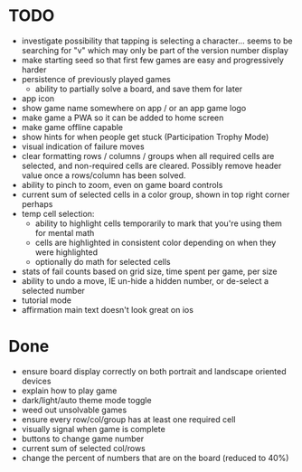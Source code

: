 # TODO

- investigate possibility that tapping is selecting a character... seems to be searching for "v" which may only be part of the version number display
- make starting seed so that first few games are easy and progressively harder
- persistence of previously played games
  - ability to partially solve a board, and save them for later
- app icon
- show game name somewhere on app / or an app game logo
- make game a PWA so it can be added to home screen
- make game offline capable
- show hints for when people get stuck (Participation Trophy Mode)
- visual indication of failure moves
- clear formatting rows / columns / groups when all required cells are selected, and non-required cells are cleared. Possibly remove header value once a rows/column has been solved.
- ability to pinch to zoom, even on game board controls
- current sum of selected cells in a color group, shown in top right corner perhaps
- temp cell selection:
  - ability to highlight cells temporarily to mark that you're using them for mental math
  - cells are highlighted in consistent color depending on when they were highlighted
  - optionally do math for selected cells
- stats of fail counts based on grid size, time spent per game, per size
- ability to undo a move, IE un-hide a hidden number, or de-select a selected number
- tutorial mode
- affirmation main text doesn't look great on ios



# Done

- ensure board display correctly on both portrait and landscape oriented devices
- explain how to play game
- dark/light/auto theme mode toggle
- weed out unsolvable games
- ensure every row/col/group has at least one required cell
- visually signal when game is complete
- buttons to change game number
- current sum of selected col/rows
- change the percent of numbers that are on the board (reduced to 40%)
